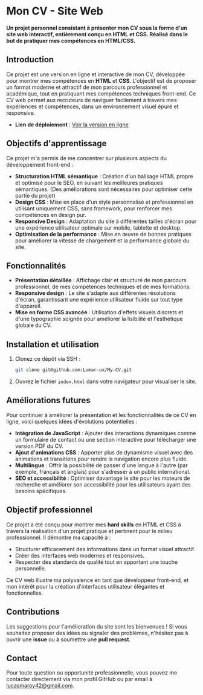 # Mon CV - Site Web

**Un projet personnel consistant à présenter mon CV sous la forme d'un site web interactif, entièrement conçu en HTML et CSS. Réalisé dans le but de pratiquer mes compétences en HTML/CSS.**

## Introduction

Ce projet est une version en ligne et interactive de mon CV, développée pour montrer mes compétences en **HTML** et **CSS**. L'objectif est de proposer un format moderne et attractif de mon parcours professionnel et académique, tout en pratiquant mes compétences techniques front-end. Ce CV web permet aux recruteurs de naviguer facilement à travers mes expériences et compétences, dans un environnement visuel épuré et responsive.

- **Lien de déploiement** : [Voir la version en ligne](https://lumar-ux.github.io/My-CV/)

## Objectifs d'apprentissage

Ce projet m'a permis de me concentrer sur plusieurs aspects du développement front-end :

- **Structuration HTML sémantique** : Création d'un balisage HTML propre et optimisé pour le SEO, en suivant les meilleures pratiques sémantiques.
  (Des améliorations sont nécessaires pour optimiser cette partie du projet)
- **Design CSS** : Mise en place d'un style personnalisé et professionnel en utilisant uniquement CSS, sans framework, pour renforcer mes compétences en design pur.
- **Responsive Design** : Adaptation du site à différentes tailles d'écran pour une expérience utilisateur optimale sur mobile, tablette et desktop.
- **Optimisation de la performance** : Mise en œuvre de bonnes pratiques pour améliorer la vitesse de chargement et la performance globale du site.

## Fonctionnalités

- **Présentation détaillée** : Affichage clair et structuré de mon parcours professionnel, de mes compétences techniques et de mes formations.
- **Responsive design** : Le site s'adapte aux différentes résolutions d'écran, garantissant une expérience utilisateur fluide sur tout type d'appareil.
- **Mise en forme CSS avancée** : Utilisation d'effets visuels discrets et d'une typographie soignée pour améliorer la lisibilité et l'esthétique globale du CV.

## Installation et utilisation

1. Clonez ce dépôt via SSH :  
   ```bash
   git clone git@github.com:Lumar-ux/My-CV.git
   ```
2. Ouvrez le fichier `index.html` dans votre navigateur pour visualiser le site.

## Améliorations futures

Pour continuer à améliorer la présentation et les fonctionnalités de ce CV en ligne, voici quelques idées d'évolutions potentielles :

- **Intégration de JavaScript** : Ajouter des interactions dynamiques comme un formulaire de contact ou une section interactive pour télécharger une version PDF du CV.
- **Ajout d'animations CSS** : Apporter plus de dynamisme visuel avec des animations et transitions pour rendre la navigation encore plus fluide.
- **Multilingue** : Offrir la possibilité de passer d'une langue à l'autre (par exemple, français et anglais) pour s'adresser à un public international.
- **SEO et accessibilité** : Optimiser davantage le site pour les moteurs de recherche et améliorer son accessibilité pour les utilisateurs ayant des besoins spécifiques.

## Objectif professionnel

Ce projet a été conçu pour montrer mes **hard skills** en HTML et CSS à travers la réalisation d'un projet pratique et pertinent pour le milieu professionnel. Il démontre ma capacité à :

- Structurer efficacement des informations dans un format visuel attractif.
- Créer des interfaces web modernes et responsives.
- Respecter des standards de qualité tout en apportant une touche personnelle.

Ce CV web illustre ma polyvalence en tant que développeur front-end, et mon intérêt pour la création d'interfaces utilisateur élégantes et fonctionnelles.

## Contributions

Les suggestions pour l'amélioration du site sont les bienvenues ! Si vous souhaitez proposer des idées ou signaler des problèmes, n'hésitez pas à ouvrir une **issue** ou à soumettre une **pull request**.

## Contact

Pour toute question ou opportunité professionnelle, vous pouvez me contacter directement via mon profil GitHub ou par email à [lucasmaroy42@gmail.com](mailto:lucasmaroy42@gmail.com).
